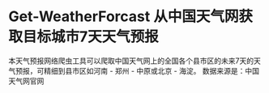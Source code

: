 # Get-WeatherForcast 从中国天气网获取目标城市7天天气预报
本天气预报网络爬虫工具可以爬取中国天气网上的全国各个县市区的未来7天的天气预报，可精细到县市区如河南 - 郑州 - 中原或北京 - 海淀。
数据来源是：中国天气网官网
